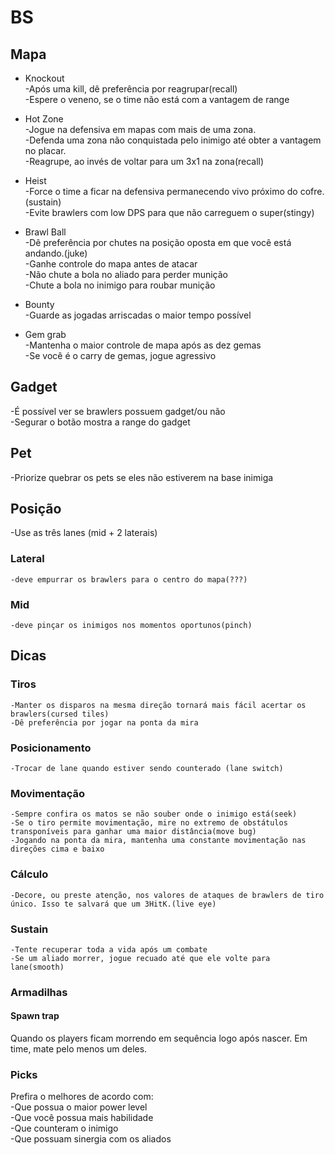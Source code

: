 # BS

## Mapa
* Knockout\
	-Após uma kill, dê preferência por reagrupar(recall)\
	-Espere o veneno, se o time não está com a vantagem de range

* Hot Zone\
	-Jogue na defensiva em mapas com mais de uma zona.\
	-Defenda uma zona não conquistada pelo inimigo até obter a vantagem no placar.\
	-Reagrupe, ao invés de voltar para um 3x1 na zona(recall)

* Heist\
	-Force o time a ficar na defensiva permanecendo vivo próximo do cofre.(sustain)\
	-Evite brawlers com low DPS para que não carreguem o super(stingy)

* Brawl Ball\
	-Dê preferência por chutes na posição oposta em que você está andando.(juke)\
	-Ganhe controle do mapa antes de atacar\
	-Não chute a bola no aliado para perder munição\
	-Chute a bola no inimigo para roubar munição

* Bounty\
-Guarde as jogadas arriscadas o maior tempo possível

* Gem grab\
-Mantenha o maior controle de mapa após as dez gemas\
-Se você é o carry de gemas, jogue agressivo

## Gadget
-É possível ver se brawlers possuem gadget/ou não\
-Segurar o botão mostra a range do gadget

## Pet
-Priorize quebrar os pets se eles não estiverem na base inimiga

## Posição
-Use as três lanes (mid + 2 laterais)
### Lateral
	-deve empurrar os brawlers para o centro do mapa(???)
### Mid
	-deve pinçar os inimigos nos momentos oportunos(pinch)

## Dicas
### Tiros
	-Manter os disparos na mesma direção tornará mais fácil acertar os brawlers(cursed tiles)
	-Dê preferência por jogar na ponta da mira

### Posicionamento
	-Trocar de lane quando estiver sendo counterado (lane switch)

### Movimentação
	-Sempre confira os matos se não souber onde o inimigo está(seek)
	-Se o tiro permite movimentação, mire no extremo de obstátulos transponíveis para ganhar uma maior distância(move bug)
	-Jogando na ponta da mira, mantenha uma constante movimentação nas direções cima e baixo

### Cálculo
	-Decore, ou preste atenção, nos valores de ataques de brawlers de tiro único. Isso te salvará que um 3HitK.(live eye)

### Sustain
	-Tente recuperar toda a vida após um combate
	-Se um aliado morrer, jogue recuado até que ele volte para lane(smooth)


### Armadilhas
#### Spawn trap
Quando os players ficam morrendo em sequência logo após nascer.
Em time, mate pelo menos um deles.

### Picks
Prefira o melhores de acordo com:\
-Que possua o maior power level\
-Que você possua mais habilidade\
-Que counteram o inimigo\
-Que possuam sinergia com os aliados

